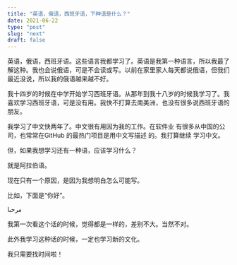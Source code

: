```yaml
---
title: "英语，俄语，西班牙语，下种语是什么？"
date: 2021-06-22
type: "post"
slug: "next"
draft: false
---
```


英语，俄语，西班牙语。这些语言我都学习了。英语是我第一种语言，所以我最了解这种。我也会说俄语，可是不会读或写。以前在家里家人每天都说俄语，但我们最近没说，所以我的俄语越来越不好。

我十四岁的时候在中学开始学习西班牙语。从那年到我十八岁的时候我学习了。我喜欢学习西班牙语，可是没有用。我快不打算去南美洲，也没有很多说西班牙语的朋友。

我学习了中文快两年了。中文很有用因为我的工作。在软件业 有很多从中国的公司，也常常在GitHub 的最热门项目是用中文写描述 的。我打算继续 学习中文。

但，如果我想学习还有一种语，应该学习什么？

就是阿拉伯语。

现在只有一个原因，是因为我想明白怎么可能写。

比如，下面是“你好”。

مرحبا

我第一次看这个话的时候，觉得都是一样的，差别不大。当然不对。

此外我学习这种话的时候，一定也学习新的文化。

我只需要找时间啦！
